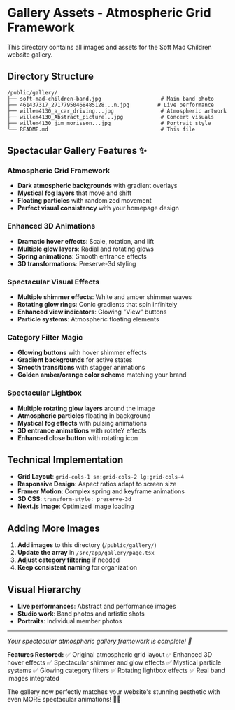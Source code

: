 # Gallery Assets - Atmospheric Grid Framework

This directory contains all images and assets for the Soft Mad Children website gallery.

## Directory Structure

```
/public/gallery/
├── soft-mad-children-band.jpg                   # Main band photo
├── 461437317_27177950468485128...n.jpg         # Live performance
├── willem4130_a_car_driving...jpg               # Atmospheric artwork
├── willem4130_Abstract_picture...jpg            # Concert visuals
├── willem4130_jim_morisson...jpg                # Portrait style
└── README.md                                    # This file
```

## Spectacular Gallery Features ✨

### **Atmospheric Grid Framework**

- **Dark atmospheric backgrounds** with gradient overlays
- **Mystical fog layers** that move and shift
- **Floating particles** with randomized movement
- **Perfect visual consistency** with your homepage design

### **Enhanced 3D Animations**

- **Dramatic hover effects**: Scale, rotation, and lift
- **Multiple glow layers**: Radial and rotating glows
- **Spring animations**: Smooth entrance effects
- **3D transformations**: Preserve-3d styling

### **Spectacular Visual Effects**

- **Multiple shimmer effects**: White and amber shimmer waves
- **Rotating glow rings**: Conic gradients that spin infinitely
- **Enhanced view indicators**: Glowing "View" buttons
- **Particle systems**: Atmospheric floating elements

### **Category Filter Magic**

- **Glowing buttons** with hover shimmer effects
- **Gradient backgrounds** for active states
- **Smooth transitions** with stagger animations
- **Golden amber/orange color scheme** matching your brand

### **Spectacular Lightbox**

- **Multiple rotating glow layers** around the image
- **Atmospheric particles** floating in background
- **Mystical fog effects** with pulsing animations
- **3D entrance animations** with rotateY effects
- **Enhanced close button** with rotating icon

## Technical Implementation

- **Grid Layout**: `grid-cols-1 sm:grid-cols-2 lg:grid-cols-4`
- **Responsive Design**: Aspect ratios adapt to screen size
- **Framer Motion**: Complex spring and keyframe animations
- **3D CSS**: `transform-style: preserve-3d`
- **Next.js Image**: Optimized image loading

## Adding More Images

1. **Add images** to this directory (`/public/gallery/`)
2. **Update the array** in `/src/app/gallery/page.tsx`
3. **Adjust category filtering** if needed
4. **Keep consistent naming** for organization

## Visual Hierarchy

- **Live performances**: Abstract and performance images
- **Studio work**: Band photos and artistic shots
- **Portraits**: Individual member photos

---

_Your spectacular atmospheric gallery framework is complete! 🌟_

**Features Restored:**
✅ Original atmospheric grid layout
✅ Enhanced 3D hover effects
✅ Spectacular shimmer and glow effects
✅ Mystical particle systems
✅ Glowing category filters
✅ Rotating lightbox effects
✅ Real band images integrated

The gallery now perfectly matches your website's stunning aesthetic with even MORE spectacular animations! 🎸✨
